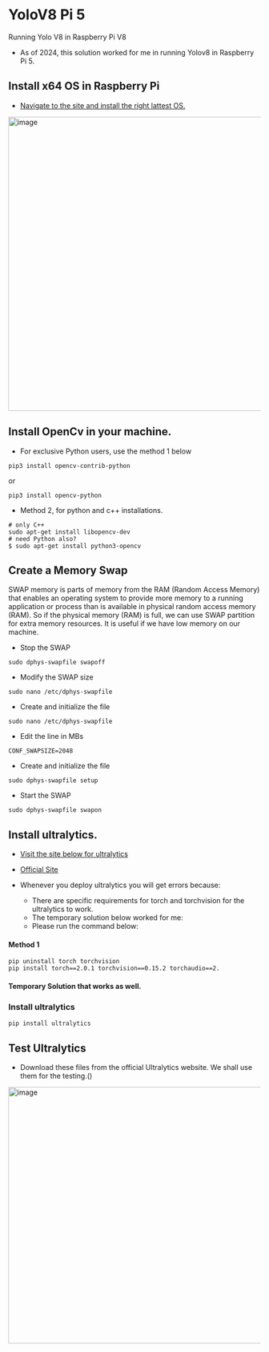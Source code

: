# YoloV8 Pi 5
 Running Yolo V8 in Raspberry Pi V8 
 - As of 2024, this solution worked for me in running Yolov8 in Raspberry Pi 5.

 ## Install x64 OS in Raspberry Pi
 - [Navigate to the site and install the right lattest OS.][def]

 <img width="587" alt="image" src="https://github.com/AronAyub/Jetson-Nano-OBject-Detection---Yolo-V8/assets/55284959/89e72700-9598-463b-8b32-7b8f2e44ccf6">

## Install OpenCv in your machine.
- For exclusive Python users, use the method 1 below

```
pip3 install opencv-contrib-python
```
or 

```
pip3 install opencv-python
```
- Method 2, for python and c++ installations.

```
# only C++
sudo apt-get install libopencv-dev
# need Python also?
$ sudo apt-get install python3-opencv
```

## Create a Memory Swap

SWAP memory is parts of memory from the RAM (Random Access Memory) that enables an operating system to provide more memory to a running application or process than is available in physical random access memory (RAM). So if the physical memory (RAM) is full, we can use SWAP partition for extra memory resources. It is useful if we have low memory on our machine.

- Stop the SWAP
```
sudo dphys-swapfile swapoff
```
- Modify the SWAP size
```
sudo nano /etc/dphys-swapfile
```
- Create and initialize the file 
```
sudo nano /etc/dphys-swapfile
```
- Edit the line in MBs

```
CONF_SWAPSIZE=2048
```
-  Create and initialize the file

```
sudo dphys-swapfile setup
```
- Start the SWAP
```
sudo dphys-swapfile swapon
```


## Install ultralytics.
- [Visit the site below for ultralytics][def2]
- [Official Site](def4)
- Whenever you deploy ultralytics you will get errors because:
    - There are specific requirements for torch and torchvision for the ultralytics to work.
    - The temporary solution below worked for me:
    
    * Please run the command below:

#### Method 1

```
pip uninstall torch torchvision
pip install torch==2.0.1 torchvision==0.15.2 torchaudio==2.
```
#### Temporary Solution that works as well.
 
 

### Install ultralytics 
```
pip install ultralytics
```

## Test Ultralytics


 - Download these files from the official Ultralytics website. We shall use them for the testing.()

 <img width="512" alt="image" src="https://github.com/AronAyub/Jetson-Nano-OBject-Detection---Yolo-V8/assets/55284959/bc78ab30-c80c-4c68-9e64-7987f868b81c">





[def]: https://www.raspberrypi.com/software/operating-systems/
[def2]: https://github.com/ultralytics/ultralytics
[def4]: https://github.com/ultralytics/ultralytics/tree/main/examples
